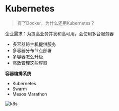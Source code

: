 # Kubernetes

>有了Docker，为什么还用Kubernetes？ 

企业需求：为提高业务并发和高可用，会使用多台服务器

- 多容器跨主机提供服务 
- 多容器分布节点部署 
- 多容器怎么升级 
- 高效管理这些容器

**容器编排系统**

- Kubernetes 
- Swarm 
- Mesos Marathon

![k8s](../../../_media/k8s.jpg)

